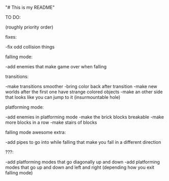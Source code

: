 "# This is my README" 

TO DO:

(roughly priority order)

fixes:

-fix odd collision things

falling mode:

-add enemies that make game over when falling

transitions:

-make transitions smoother
-bring color back after transition
-make new worlds after the first one have strange colored objects
-make an other side that looks like you can jump to it (insurmountable hole)

platforming mode:

-add enemies in platforming mode
-make the brick blocks breakable
-make more blocks in a row
-make stairs of blocks

falling mode awesome extra:

-add pipes to go into while falling that make you fall in a different direction

???:

-add platforming modes that go diagonally up and down
-add platforming modes that go up and down and left and right 
		(depending how you exit falling mode)
